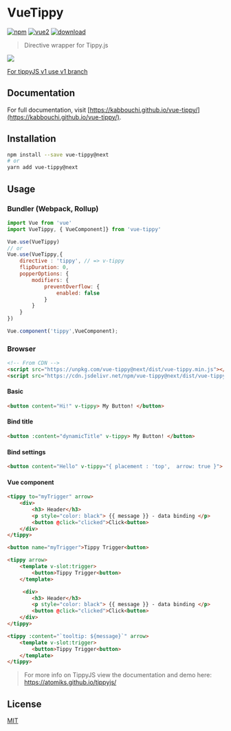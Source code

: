 # VueTippy

[![npm](https://img.shields.io/npm/v/vue-tippy.svg)](https://www.npmjs.com/package/vue-tippy) [![vue2](https://img.shields.io/badge/vue-2.x-brightgreen.svg)](https://vuejs.org/) [![download](https://img.shields.io/npm/dt/vue-tippy.svg)](https://www.npmjs.com/package/vue-tippy)
> Directive wrapper for Tippy.js

![](https://github.com/KABBOUCHI/vue-tippy/blob/master/preview.gif?v0.3.0)

<aside class="notice">
<a href="https://github.com/KABBOUCHI/vue-tippy/tree/v1">For tippyJS v1 use v1 branch</a>
</aside>

## Documentation

For full documentation, visit [https://kabbouchi.github.io/vue-tippy/](https://kabbouchi.github.io/vue-tippy/).

## Installation

```bash
npm install --save vue-tippy@next
# or
yarn add vue-tippy@next
```

## Usage

### Bundler (Webpack, Rollup)

```js
import Vue from 'vue'
import VueTippy, { VueComponent]} from 'vue-tippy'

Vue.use(VueTippy)
// or
Vue.use(VueTippy,{
    directive : 'tippy', // => v-tippy
    flipDuration: 0,
    popperOptions: {
        modifiers: {
            preventOverflow: {
                enabled: false
            }
        }
    }
})

Vue.component('tippy',VueComponent);
```

### Browser

```html
<!-- From CDN -->
<script src="https://unpkg.com/vue-tippy@next/dist/vue-tippy.min.js"></script>
<script src="https://cdn.jsdelivr.net/npm/vue-tippy@next/dist/vue-tippy.min.js"></script>
```

#### Basic
```html
<button content="Hi!" v-tippy> My Button! </button>
```

#### Bind title
```html
<button :content="dynamicTitle" v-tippy> My Button! </button>
```

#### Bind settings
```html
<button content="Hello" v-tippy="{ placement : 'top',  arrow: true }"> My Button! </button>
```
 
#### Vue component

```html
<tippy to="myTrigger" arrow>
    <div>
        <h3> Header</h3>
        <p style="color: black"> {{ message }} - data binding </p>
        <button @click="clicked">Click<button>
    </div>
</tippy>

<button name="myTrigger">Tippy Trigger<button>
```


```html
<tippy arrow>
    <template v-slot:trigger>
        <button>Tippy Trigger<button>
    </template>

     <div>
        <h3> Header</h3>
        <p style="color: black"> {{ message }} - data binding </p>
        <button @click="clicked">Click<button>
    </div>
</tippy>

```


```html
<tippy :content="`tooltip: ${message}`" arrow>
    <template v-slot:trigger>
        <button>Tippy Trigger<button>
    </template>
</tippy>

```


> For more info on TippyJS view the documentation and demo here: https://atomiks.github.io/tippyjs/

## License

[MIT](http://opensource.org/licenses/MIT)
